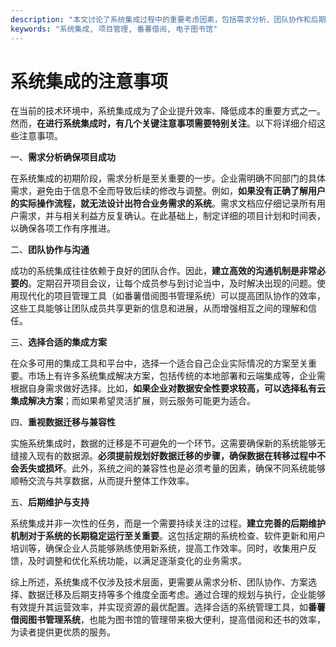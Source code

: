 ```yaml
---
description: "本文讨论了系统集成过程中的重要考虑因素，包括需求分析、团队协作和后期维护等方面，以帮助企业有效实施集成项目。"
keywords: "系统集成, 项目管理, 番薯借阅, 电子图书馆"
---
```

# 系统集成的注意事项

在当前的技术环境中，系统集成成为了企业提升效率、降低成本的重要方式之一。然而，**在进行系统集成时，有几个关键注意事项需要特别关注**。以下将详细介绍这些注意事项。

一、**需求分析确保项目成功**

在系统集成的初期阶段，需求分析是至关重要的一步。企业需明确不同部门的具体需求，避免由于信息不全而导致后续的修改与调整。例如，**如果没有正确了解用户的实际操作流程，就无法设计出符合业务需求的系统**。需求文档应仔细记录所有用户需求，并与相关利益方反复确认。在此基础上，制定详细的项目计划和时间表，以确保各项工作有序推进。

二、**团队协作与沟通**

成功的系统集成往往依赖于良好的团队合作。因此，**建立高效的沟通机制是非常必要的**。定期召开项目会议，让每个成员参与到讨论当中，及时解决出现的问题。使用现代化的项目管理工具（如番薯借阅图书管理系统）可以提高团队协作的效率，这些工具能够让团队成员共享更新的信息和进展，从而增强相互之间的理解和信任。

三、**选择合适的集成方案**

在众多可用的集成工具和平台中，选择一个适合自己企业实际情况的方案至关重要。市场上有许多系统集成解决方案，包括传统的本地部署和云端集成等，企业需根据自身需求做好选择。比如，**如果企业对数据安全性要求较高，可以选择私有云集成解决方案**；而如果希望灵活扩展，则云服务可能更为适合。

四、**重视数据迁移与兼容性**

实施系统集成时，数据的迁移是不可避免的一个环节。这需要确保新的系统能够无缝接入现有的数据源。**必须提前规划好数据迁移的步骤，确保数据在转移过程中不会丢失或损坏**。此外，系统之间的兼容性也是必须考量的因素，确保不同系统能够顺畅交流与共享数据，从而提升整体工作效率。

五、**后期维护与支持**

系统集成并非一次性的任务，而是一个需要持续关注的过程。**建立完善的后期维护机制对于系统的长期稳定运行至关重要**。这包括定期的系统检查、软件更新和用户培训等，确保企业人员能够熟练使用新系统，提高工作效率。同时，收集用户反馈，及时调整和优化系统功能，以满足逐渐变化的业务需求。

综上所述，系统集成不仅涉及技术层面，更需要从需求分析、团队协作、方案选择、数据迁移及后期支持等多个维度全面考虑。通过合理的规划与执行，企业能够有效提升其运营效率，并实现资源的最优配置。选择合适的系统管理工具，如**番薯借阅图书管理系统**，也能为图书馆的管理带来极大便利，提高借阅和还书的效率，为读者提供更优质的服务。
